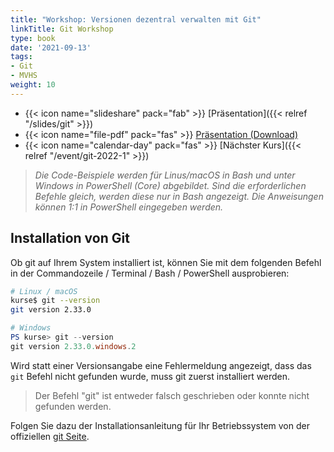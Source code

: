```yaml
---
title: "Workshop: Versionen dezentral verwalten mit Git"
linkTitle: Git Workshop
type: book
date: '2021-09-13'
tags:
- Git
- MVHS
weight: 10
---
```


- {{< icon name="slideshare" pack="fab" >}} [Präsentation]({{< relref "/slides/git" >}})
- {{< icon name="file-pdf" pack="fas" >}} [Präsentation (Download)](git_slides.pdf)
- {{< icon name="calendar-day" pack="fas" >}} [Nächster Kurs]({{< relref "/event/git-2022-1" >}})

> _Die Code-Beispiele werden für Linus/macOS in Bash und unter Windows in PowerShell (Core) abgebildet. Sind die erforderlichen Befehle gleich, werden diese nur in Bash angezeigt. Die Anweisungen können 1:1 in PowerShell eingegeben werden._

## Installation von Git

Ob git auf Ihrem System installiert ist, können Sie mit dem folgenden Befehl in der Commandozeile / Terminal / Bash / PowerShell ausprobieren:

```bash
# Linux / macOS
kurse$ git --version
git version 2.33.0 
```

```powershell
# Windows
PS kurse> git --version
git version 2.33.0.windows.2
```

Wird statt einer Versionsangabe eine Fehlermeldung angezeigt, dass das `git` Befehl nicht gefunden wurde, muss git zuerst installiert werden.

> Der Befehl "git" ist entweder falsch geschrieben oder konnte nicht gefunden werden.

Folgen Sie dazu der Installationsanleitung für Ihr Betriebssystem von der offiziellen [git Seite](https://git-scm.com/).
